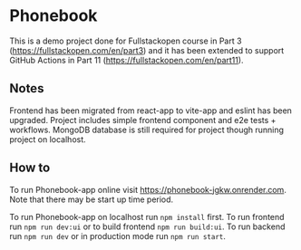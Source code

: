 # Phonebook

This is a demo project done for Fullstackopen course in Part 3 (https://fullstackopen.com/en/part3) and it has been extended to support GitHub Actions in Part 11 (https://fullstackopen.com/en/part11).

## Notes

Frontend has been migrated from react-app to vite-app and eslint has been upgraded. Project includes simple frontend component and e2e tests + workflows. MongoDB database is still required for project though running project on localhost.

## How to

To run Phonebook-app online visit https://phonebook-jgkw.onrender.com. Note that there may be start up time period.

To run Phonebook-app on localhost run `npm install` first. To run frontend run `npm run dev:ui` or to build frontend `npm run build:ui`. To run backend run `npm run dev` or in production mode run `npm run start`.